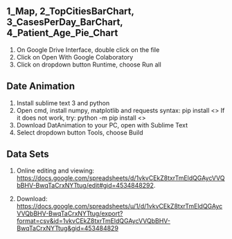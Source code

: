 
## 1_Map, 2_TopCitiesBarChart, 3_CasesPerDay_BarChart, 4_Patient_Age_Pie_Chart

 1. On Google Drive Interface, double click on the file
 2. Click on Open With Google Colaboratory
 3. Click on dropdown button Runtime, choose Run all 

## Date Animation

 1. Install sublime text 3 and python   
 2. Open cmd, install numpy, matplotlib and requests syntax:
 pip install <<package name>> 
 If it does not work, try:
 python -m pip install <<package name>>
 3. Download DatAnimation to your PC, open with Sublime Text
 4. Select dropdown button Tools, choose Build


## **Data Sets**

  1. Online editing and viewing:
    https://docs.google.com/spreadsheets/d/1vkvCEkZ8txrTmEldQGAycVVQbBHV-BwqTaCrxNYTtug/edit#gid=4534848292.
    
   2. Download: https://docs.google.com/spreadsheets/u/1/d/1vkvCEkZ8txrTmEldQGAycVVQbBHV-BwqTaCrxNYTtug/export?format=csv&id=1vkvCEkZ8txrTmEldQGAycVVQbBHV-BwqTaCrxNYTtug&gid=453484829
